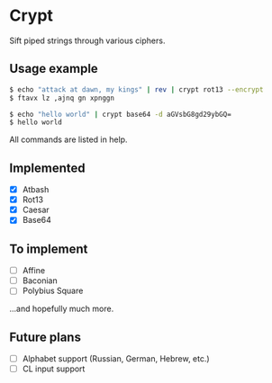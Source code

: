 # Crypt

Sift piped strings through various ciphers.

## Usage example

```bash
$ echo "attack at dawn, my kings" | rev | crypt rot13 --encrypt
$ ftavx lz ,ajnq gn xpnggn

$ echo "hello world" | crypt base64 -d aGVsbG8gd29ybGQ=
$ hello world
```

All commands are listed in help.

## Implemented

* [x] Atbash
* [x] Rot13
* [X] Caesar
* [X] Base64

## To implement

* [ ] Affine
* [ ] Baconian
* [ ] Polybius Square

...and hopefully much more.

## Future plans

* [ ] Alphabet support (Russian, German, Hebrew, etc.)
* [ ] CL input support
